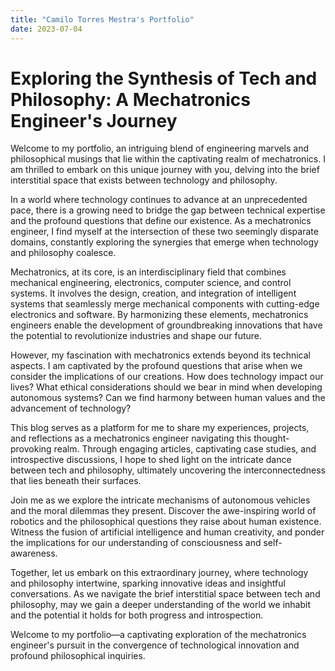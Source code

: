 ```yaml
---
title: "Camilo Torres Mestra's Portfolio"
date: 2023-07-04 
---
```

# Exploring the Synthesis of Tech and Philosophy: A Mechatronics Engineer's Journey

Welcome to my portfolio, an intriguing blend of engineering marvels and philosophical musings that lie within the captivating realm of mechatronics. I am thrilled to embark on this unique journey with you, delving into the brief interstitial space that exists between technology and philosophy.

In a world where technology continues to advance at an unprecedented pace, there is a growing need to bridge the gap between technical expertise and the profound questions that define our existence. As a mechatronics engineer, I find myself at the intersection of these two seemingly disparate domains, constantly exploring the synergies that emerge when technology and philosophy coalesce.

Mechatronics, at its core, is an interdisciplinary field that combines mechanical engineering, electronics, computer science, and control systems. It involves the design, creation, and integration of intelligent systems that seamlessly merge mechanical components with cutting-edge electronics and software. By harmonizing these elements, mechatronics engineers enable the development of groundbreaking innovations that have the potential to revolutionize industries and shape our future.

However, my fascination with mechatronics extends beyond its technical aspects. I am captivated by the profound questions that arise when we consider the implications of our creations. How does technology impact our lives? What ethical considerations should we bear in mind when developing autonomous systems? Can we find harmony between human values and the advancement of technology?

This blog serves as a platform for me to share my experiences, projects, and reflections as a mechatronics engineer navigating this thought-provoking realm. Through engaging articles, captivating case studies, and introspective discussions, I hope to shed light on the intricate dance between tech and philosophy, ultimately uncovering the interconnectedness that lies beneath their surfaces.

Join me as we explore the intricate mechanisms of autonomous vehicles and the moral dilemmas they present. Discover the awe-inspiring world of robotics and the philosophical questions they raise about human existence. Witness the fusion of artificial intelligence and human creativity, and ponder the implications for our understanding of consciousness and self-awareness.

Together, let us embark on this extraordinary journey, where technology and philosophy intertwine, sparking innovative ideas and insightful conversations. As we navigate the brief interstitial space between tech and philosophy, may we gain a deeper understanding of the world we inhabit and the potential it holds for both progress and introspection.

Welcome to my portfolio—a captivating exploration of the mechatronics engineer's pursuit in the convergence of technological innovation and profound philosophical inquiries.